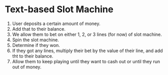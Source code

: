 # Text-based Slot Machine

1. User deposits a certain amount of money.
2. Add that to their balance.
3. We allow them to bet on either 1, 2, or 3 lines (for now) of slot machine.
4. Spin the slot machine.
5. Determine if they won.
6. If they got any lines, multiply their bet by the value of their line, and add tht to their balance.
7. Allow them to keep playing until they want to cash out or until they run out of money.
